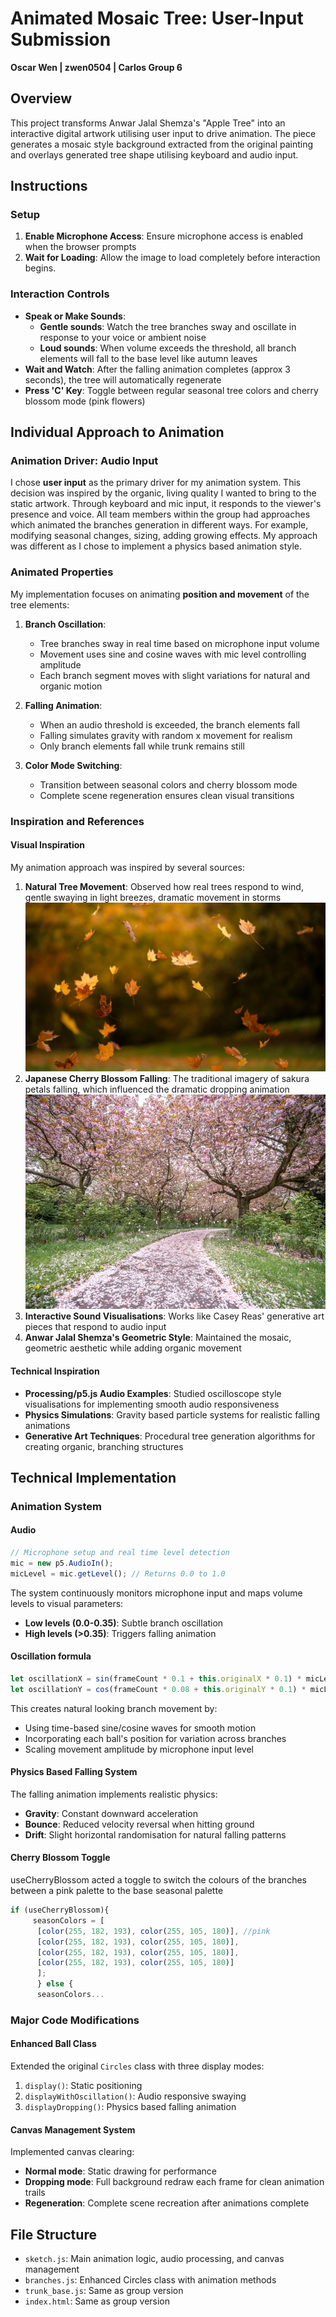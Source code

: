 # Animated Mosaic Tree: User-Input Submission
**Oscar Wen | zwen0504 | Carlos Group 6**

## Overview
This project transforms Anwar Jalal Shemza's "Apple Tree" into an interactive digital artwork utilising user input to drive animation. The piece generates a mosaic style background extracted from the original painting and overlays generated tree shape utilising keyboard and audio input.

## Instructions
### Setup
1. **Enable Microphone Access**: Ensure microphone access is enabled when the browser prompts 
2. **Wait for Loading**: Allow the image to load completely before interaction begins.

### Interaction Controls
- **Speak or Make Sounds**: 
  - **Gentle sounds**: Watch the tree branches sway and oscillate in response to your voice or ambient noise
  - **Loud sounds**: When volume exceeds the threshold, all branch elements will fall to the base level like autumn leaves
- **Wait and Watch**: After the falling animation completes (approx 3 seconds), the tree will automatically regenerate
- **Press 'C' Key**: Toggle between regular seasonal tree colors and cherry blossom mode (pink flowers)

## Individual Approach to Animation

### Animation Driver: Audio Input
I chose **user input** as the primary driver for my animation system. This decision was inspired by the organic, living quality I wanted to bring to the static artwork. Through keyboard and mic input, it responds to the viewer's presence and voice. All team members within the group had approaches which animated the branches generation in different ways. For example, modifying seasonal changes, sizing, adding growing effects. My approach was different as I chose to implement a physics based animation style.

### Animated Properties
My implementation focuses on animating **position and movement** of the tree elements:

1. **Branch Oscillation**: 
   - Tree branches sway in real time based on microphone input volume
   - Movement uses sine and cosine waves with mic level controlling amplitude
   - Each branch segment moves with slight variations for natural and organic motion

2. **Falling Animation**:
   - When an audio threshold is exceeded, the branch elements fall
   - Falling simulates gravity with random x movement for realism
   - Only branch elements fall while trunk remains still

3. **Color Mode Switching**:
   - Transition between seasonal colors and cherry blossom mode
   - Complete scene regeneration ensures clean visual transitions

### Inspiration and References

#### Visual Inspiration
My animation approach was inspired by several sources:

1. **Natural Tree Movement**: Observed how real trees respond to wind, gentle swaying in light breezes, dramatic movement in storms
![autumn-leaves](Assets\autumn.jpg)
2. **Japanese Cherry Blossom Falling**: The traditional imagery of sakura petals falling, which influenced the dramatic dropping animation
![cherry-blossoms](Assets\cherry.webp)
3. **Interactive Sound Visualisations**: Works like Casey Reas' generative art pieces that respond to audio input
4. **Anwar Jalal Shemza's Geometric Style**: Maintained the mosaic, geometric aesthetic while adding organic movement

#### Technical Inspiration
- **Processing/p5.js Audio Examples**: Studied oscilloscope style visualisations for implementing smooth audio responsiveness
- **Physics Simulations**: Gravity based particle systems for realistic falling animations
- **Generative Art Techniques**: Procedural tree generation algorithms for creating organic, branching structures


## Technical Implementation

### Animation System

#### Audio
```javascript
// Microphone setup and real time level detection
mic = new p5.AudioIn();
micLevel = mic.getLevel(); // Returns 0.0 to 1.0
```

The system continuously monitors microphone input and maps volume levels to visual parameters:
- **Low levels (0.0-0.35)**: Subtle branch oscillation
- **High levels (>0.35)**: Triggers falling animation

#### Oscillation formula
```javascript
let oscillationX = sin(frameCount * 0.1 + this.originalX * 0.1) * micLevel * 20;
let oscillationY = cos(frameCount * 0.08 + this.originalY * 0.1) * micLevel * 15;
```

This creates natural looking branch movement by:
- Using time-based sine/cosine waves for smooth motion
- Incorporating each ball's position for variation across branches
- Scaling movement amplitude by microphone input level

#### Physics Based Falling System
The falling animation implements realistic physics:
- **Gravity**: Constant downward acceleration
- **Bounce**: Reduced velocity reversal when hitting ground
- **Drift**: Slight horizontal randomisation for natural falling patterns

#### Cherry Blossom Toggle
useCherryBlossom acted a toggle to switch the colours of the branches between a pink palette to the base seasonal palette
```javascript
if (useCherryBlossom){
     seasonColors = [
      [color(255, 182, 193), color(255, 105, 180)], //pink
      [color(255, 182, 193), color(255, 105, 180)],
      [color(255, 182, 193), color(255, 105, 180)],
      [color(255, 182, 193), color(255, 105, 180)]
      ];
      } else {
      seasonColors...
```

### Major Code Modifications

#### Enhanced Ball Class
Extended the original `Circles` class with three display modes:
1. `display()`: Static positioning
2. `displayWithOscillation()`: Audio responsive swaying
3. `displayDropping()`: Physics based falling animation

#### Canvas Management System
Implemented canvas clearing:
- **Normal mode**: Static drawing for performance
- **Dropping mode**: Full background redraw each frame for clean animation trails
- **Regeneration**: Complete scene recreation after animations complete

## File Structure
- `sketch.js`: Main animation logic, audio processing, and canvas management
- `branches.js`: Enhanced Circles class with animation methods
- `trunk_base.js`: Same as group version
- `index.html`: Same as group version

